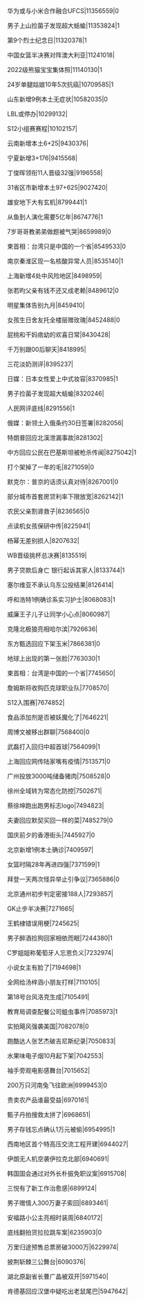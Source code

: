 华为或与小米合作融合UFCS|11356559|0

男子上山捡菌子发现超大蛞蝓|11353824|1

第9个烈士纪念日|11320378|1

中国女篮半决赛对阵澳大利亚|11241018|

2022级熊猫宝宝集体照|11140130|1

24岁单腿姑娘10年5次抗癌|10709585|1

山东新增9例本土无症状|10582035|0

LBL或停办|10299132|

S12小组赛赛程|10102157|

云南新增本土6+25|9430376|

宁夏新增3+176|9415568|

丁俊晖领衔11人晋级32强|9196558|

31省区市新增本土97+625|9027420|

雄安地下大有玄机|8799441|1

从鱼到人演化需要5亿年|8674776|1

7岁哥哥教弟弟做题被气哭|8659989|0

柬首相：台湾只是中国的一个省|8549533|0

南京秦淮区现一名核酸异常人员|8535140|1

上海新增4处中风险地区|8498959|

张若昀父亲有钱不还又成老赖|8489612|0

明星集体告别九月|8459410|

女孩生日舍友托全楼层赠玫瑰|8452488|0

屁桃和干妈痞幼的欢喜日常|8430428|

千万别跟00后聊天|8418995|

三花淡奶测评|8395237|

日媒：日本女性爱上中式妆容|8370985|1

男子捡菌子发现超大蛞蝓|8320246|

人民网评底线|8291556|1

俄媒：新领土入俄条约30日签署|8282056|

特朗普回应北溪泄漏事故|8281302|

中方回应公民在巴基斯坦被枪杀传闻|8275042|1

打个架掉了一年的毛|8271059|0

默克尔：普京的话须认真对待|8267001|0

部分城市首套房贷利率下限放宽|8262142|1

农民父亲割肾救子|8236565|0

点读机女孩保研中传|8225941|

杨幂无差别损人|8207632|

WB晋级挑杯总决赛|8135519|

男子贷款后身亡 银行起诉其家人|8133744|1

塞尔维亚不承认乌东公投结果|8126414|

呼和浩特1例确诊系实习护士|8068083|1

威廉王子儿子让同学小心点|8060987|

克隆北极狼亮相哈尔滨|7926636|

东方甄选回应下架玉米|7866381|0

地球上出现的第一张脸|7763030|1

柬首相：台湾是中国的一个省|7745650|

詹姆斯将收购匹克球职业队|7708570|

S12入围赛|7674852|

食品添加剂是否被妖魔化了|7646221|

周博文被移出群聊|7568400|0

武磊打入回归中超首球|7564099|1

上海回应网传陆家嘴有疫情|7513571|0

广州投放3000吨储备猪肉|7508528|0

徐州全域转为常态化防控|7502671|

蔡徐坤跑出跑男标志logo|7494823|

夫妻回应默契买回一样的菜|7485279|0

国庆前夕的香港街头|7445927|0

北京新增1例本土确诊|7409597|

女篮时隔28年再进四强|7371599|1

拜登一天两次怪异举止引争议|7365886|0

北京通州初步判定密接188人|7293857|

GK止步半决赛|7271665|

王鹤棣错误用梗|7245625|

男子醉酒捡狗回家相依而眠|7244380|1

C罗姐姐称葡萄牙人忘恩负义|7232974|

小说女主有脸了|7194698|1

全网给汤梓涵小朋友打样|7110105|

第18号台风洛克生成|7105491|

教育局调查配餐公司蛆虫事件|7085973|1

实拍飓风强袭美国|7082078|0

跑酷达人张艺杰破吉尼斯纪录|7050833|

水果味电子烟10月起下架|7042553|

袖手旁观电影感舞台|7015652|

200万只河南兔飞往欧洲|6999453|0

贵卖农产品谁最受益|6970161|

甄子丹拍搜救太拼了|6968651|

男子存钱忘点确认1万元被偷|6954995|1

西南地区首个特高压交流工程开建|6944027|

伊朗无人机空袭伊拉克北部|6940691|

韩国国会通过对外长朴振免职议案|6915708|

三悦有了新工作治愈感|6899124|

男子赠情人300万妻子索回|6893461|

安福路小公主亮相时装周|6840172|

底线翻拍货拉拉跳车案|6235903|0

万里归途预售总票房破3000万|6229974|

披荆斩棘三公舞台|6090376|

湖北原副省长曹广晶被双开|5971540|

肯德基回应汉堡中疑吃出老鼠尾巴|5947642|


